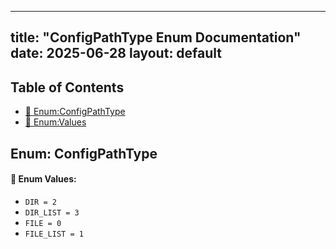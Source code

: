 <!-- Formatted by A³BS formatter.py -->
<!-- Generated by A³BS document.py -->
---
title: "ConfigPathType Enum Documentation"
date: 2025-06-28
layout: default
---

## Table of Contents
- [🔧 Enum:ConfigPathType](#enum-configpathtype)
- [🔧 Enum:Values](#enum-values)
## Enum: ConfigPathType
#### 📝 Enum Values:
<a name="enum-values"></a>
  - `DIR = 2`
  - `DIR_LIST = 3`
  - `FILE = 0`
  - `FILE_LIST = 1`
